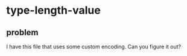 # type-length-value

## problem

I have this file that uses some custom encoding. Can you figure it out?


